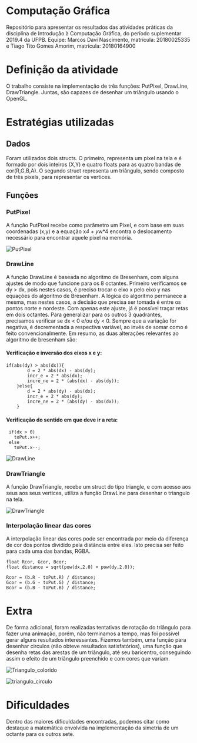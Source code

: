 # Computação Gráfica
Repositório para apresentar os resultados das atividades práticas da disciplina de Introdução à Computação Gráfica, do período suplementar 2019.4 da UFPB.
Equipe: Marcos Davi Nascimento, matrícula: 20180025335 e Tiago Tito Gomes Amorim, matrícula: 20180164900

# Definição da atividade
O trabalho consiste na implementação de três funções: PutPixel, DrawLine, DrawTriangle. Juntas, são capazes de desenhar um triângulo usando o OpenGL.

# Estratégias utilizadas
## Dados
Foram utilizados dois structs. O primeiro, representa um pixel na tela e é formado por dois inteiros (X,Y) e quatro floats para as quatro bandas de cor(R,G,B,A). O segundo struct representa um triângulo, sendo composto de três pixels, para representar os vertices.

## Funções

### PutPixel
A função PutPixel recebe como parâmetro um Pixel, e com base em suas coordenadas (x,y) e a equação x*4 + y*w*4 encontra o deslocamento necessário para encontrar aquele pixel na memória.

![PutPixel](https://user-images.githubusercontent.com/49342589/85810047-2ed14000-b730-11ea-9574-0337f31bfb61.png)


### DrawLine
A função DrawLine é baseada no algoritmo de Bresenham, com alguns ajustes de modo que funcione para os 8 octantes. 
Primeiro verificamos se dy > dx, pois nestes casos, é preciso trocar o eixo x pelo eixo y nas equações do algoritmo de Bresenham. A lógica do algoritmo permanece a mesma, mas nestes casos, a decisão que precisa ser tomada é entre os pontos norte e nordeste. Com apenas este ajuste, já é possível traçar retas em dois octantes. 
Para generalizar para os outros 3 quadrantes, precisamos verificar se dx < 0 e/ou dy < 0. Sempre que a variação for negativa, é decrementada a respectiva variável, ao invés de somar como é feito convencionalmente.
Em resumo, as duas alterações relevantes ao algoritmo de bresenham são:

#### Verificação e inversão dos eixos x e y:
```
if(abs(dy) > abs(dx)){
        d = 2 * abs(dx) - abs(dy);
        incr_e = 2 * abs(dx);
        incre_ne = 2 * (abs(dx) - abs(dy));
    }else{
        d = 2 * abs(dy) - abs(dx);
        incr_e = 2 * abs(dy);
        incre_ne = 2 * (abs(dy) - abs(dx));
    }
 ```
 #### Verificação do sentido em que deve ir a reta:
 ```
  if(dx > 0)
    toPut.x++;
  else
    toPut.x--;

 ``` 
 
![DrawLine](https://user-images.githubusercontent.com/49342589/85810014-18c37f80-b730-11ea-9c67-d45604680fff.png)
 
 ### DrawTriangle
 A função DrawTriangle, recebe um struct do tipo triangle, e com acesso aos seus aos seus vertices, utiliza a função DrawLine para desenhar o triangulo na tela.

![DrawTriangle](https://user-images.githubusercontent.com/49342589/85810077-414b7980-b730-11ea-8069-40dc55efd2c9.png)
 
 ### Interpolação linear das cores
A interpolação linear das cores pode ser encontrada por meio da diferença de cor dos pontos dividido pela distância entre eles. Isto precisa ser feito para cada uma das bandas, RGBA. 

```
float Rcor, Gcor, Bcor;
float distance = sqrt(pow(dx,2.0) + pow(dy,2.0));

Rcor = (b.R - toPut.R) / distance;
Gcor = (b.G - toPut.G) / distance;
Bcor = (b.B - toPut.B) / distance;
```

# Extra
De forma adicional, foram realizadas tentativas de rotação do triângulo para fazer uma animação, porém, não terminamos a tempo, mas foi possível gerar alguns resultados interessantes. Fizemos também, uma função para desenhar circulos (não obteve resultados satisfatórios), uma função que desenha retas das arestas de um triângulo, até seu baricentro, conseguindo assim o efeito de um triângulo preenchido e com cores que variam. 

![Triangulo_colorido](https://user-images.githubusercontent.com/49342589/85810093-4d373b80-b730-11ea-8bb3-c21dc72ad273.png)

![triangulo_circulo](https://user-images.githubusercontent.com/49342589/85810099-56280d00-b730-11ea-9825-621f0e659c6f.png)

# Dificuldades
Dentro das maiores dificuldades encontradas, podemos citar como destaque a matemática envolvida na implementação da simetria de um octante para os outros sete.
